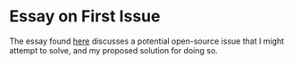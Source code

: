 
# Essay on First Issue
The essay found [here](https://docs.google.com/document/d/1BT3jD6oapb_U4kwUh6DhZh4Fp5CczKFvKWgYlMn_LFY/edit?usp=sharing) discusses a potential open-source issue that I might attempt to solve, and my proposed solution for doing so.
